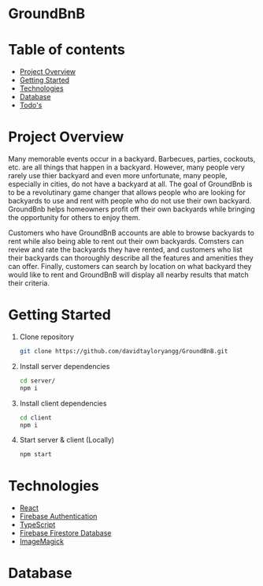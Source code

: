 # GroundBnB

# Table of contents
* [Project Overview](#project-overview)
* [Getting Started](#getting-started)
* [Technologies](#technologies)
* [Database](#database)
* [Todo's](#todo)

<!-- Project Overview -->
# <a name="project-overview"></a>Project Overview

Many memorable events occur in a backyard. Barbecues, parties, cockouts, etc. are all things that happen in a backyard. However, many people very rarely use thier backyard and even more unfortunate, many people, especially in cities, do not have a backyard at all. The goal of GroundBnb is to be a revolutinary game changer that allows people who are looking for backyards to use and rent with people who do not use their own backyard. GroundBnb helps homeowners profit off their own backyards while bringing the opportunity for others to enjoy them.
<br>

Customers who have GroundBnB accounts are able to browse backyards to rent while also being able to rent out their own backyards. Comsters can review and rate the backyards they have rented, and customers who list their backyards can thoroughly describe all the features and amenities they can offer. Finally, customers can search by location on what backyard they would like to rent and GroundBnB will display all nearby results that match their criteria.

# <a name="getting-started"></a> Getting Started

1. Clone repository 
    ```sh
    git clone https://github.com/davidtayloryangg/GroundBnB.git
    ```
2. Install server dependencies 
    ```sh
    cd server/
    npm i
    ```
3. Install client dependencies
    ```sh
    cd client
    npm i
4. Start server & client (Locally)
    ```sh
    npm start
    ```

# <a name="technologies"></a>Technologies
* [React](https://reactjs.org/docs/getting-started.html)
* [Firebase Authentication](https://firebase.google.com/docs/auth)
* [TypeScript](https://www.typescriptlang.org/)
* [Firebase Firestore Database](https://firebase.google.com/docs/firestore)
* [ImageMagick](https://imagemagick.org/script/index.php)

# <a name="database"></a>Database